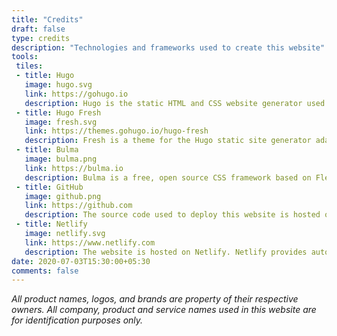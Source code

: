 ```yaml
---
title: "Credits"
draft: false
type: credits
description: "Technologies and frameworks used to create this website"
tools:
 tiles:
 - title: Hugo
   image: hugo.svg
   link: https://gohugo.io
   description: Hugo is the static HTML and CSS website generator used to create this website. It's written in Go and is optimized for speed, ease of use, and configurability. Hugo takes a directory with content and templates and renders them into a full HTML website.
 - title: Hugo Fresh
   image: fresh.svg
   link: https://themes.gohugo.io/hugo-fresh
   description: Fresh is a theme for the Hugo static site generator adapted from the gorgeous, Bulma-based theme of the same name from CSS Ninja.
 - title: Bulma
   image: bulma.png
   link: https://bulma.io
   description: Bulma is a free, open source CSS framework based on Flexbox.
 - title: GitHub
   image: github.png
   link: https://github.com
   description: The source code used to deploy this website is hosted on GitHub.
 - title: Netlify
   image: netlify.svg
   link: https://www.netlify.com
   description: The website is hosted on Netlify. Netlify provides automatic deploys from GitHub, free TLS certificates, DNS and CDN.
date: 2020-07-03T15:30:00+05:30
comments: false
---
```


*All product names, logos, and brands are property of their respective owners. All company, product and service names used in this website are for identification purposes only.*